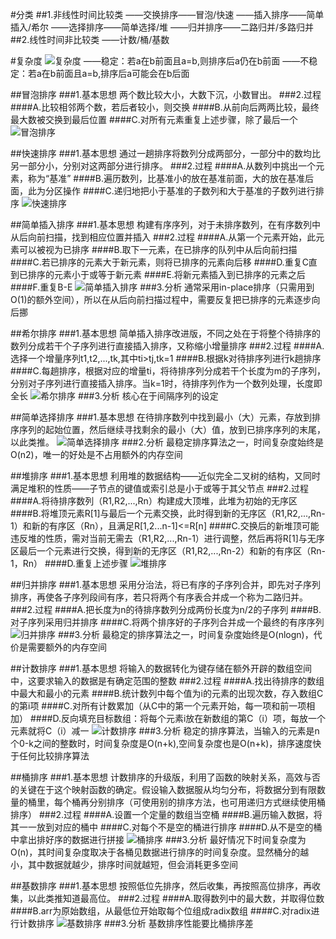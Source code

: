 #分类
##1.非线性时间比较类
    ——交换排序——冒泡/快速
    ——插入排序——简单插入/希尔
    ——选择排序——简单选择/堆
    ——归并排序——二路归并/多路归并
##2.线性时间非比较类
    ——计数/桶/基数

#复杂度
![复杂度](../../pic/复杂度.png)
    ——稳定：若a在b前面且a=b,则排序后a仍在b前面
    ——不稳定：若a在b前面且a=b,排序后a可能会在b后面

##冒泡排序
###1.基本思想
两个数比较大小，大数下沉，小数冒出。
###2.过程
####A.比较相邻两个数，若后者较小，则交换
####B.从前向后两两比较，最终最大数被交换到最后位置
####C.对所有元素重复上述步骤，除了最后一个
![冒泡排序](../../pic/冒泡排序动图.gif)

##快速排序
###1.基本思想
通过一趟排序将数列分成两部分，一部分中的数均比另一部分小，分别对这两部分进行排序。
###2.过程
####A.从数列中挑出一个元素，称为“基准”
####B.遍历数列，比基准小的放在基准前面，大的放在基准后面，此为分区操作
####C.递归地把小于基准的子数列和大于基准的子数列进行排序
![快速排序](../../pic/快速排序动图.gif)

##简单插入排序
###1.基本思想
构建有序序列，对于未排序数列，在有序数列中从后向前扫描，找到相应位置并插入
###2.过程
####A.从第一个元素开始，此元素可以被视为已排序
####B.取下一元素，在已排序的队列中从后向前扫描
####C.若已排序的元素大于新元素，则将已排序的元素向后移
####D.重复C直到已排序的元素小于或等于新元素
####E.将新元素插入到已排序的元素之后
####F.重复B-E
![简单插入排序](../../pic/简单插入排序动图.gif)
###3.分析
通常采用in-place排序（只需用到O(1)的额外空间），所以在从后向前扫描过程中，需要反复把已排序的元素逐步向后挪

##希尔排序
###1.基本思想
简单插入排序改进版，不同之处在于将整个待排序的数列分成若干个子序列进行直接插入排序，又称缩小增量排序
###2.过程
####A.选择一个增量序列t1,t2,...,tk,其中ti>tj,tk=1
####B.根据k对待排序列进行k趟排序
####C.每趟排序，根据对应的增量ti，将待排序列分成若干个长度为m的子序列，分别对子序列进行直接插入排序。当k=1时，待排序列作为一个数列处理，长度即全长
![希尔排序](../../pic/希尔排序动图.gif)
###3.分析
核心在于间隔序列的设定

##简单选择排序
###1.基本思想
在待排序数列中找到最小（大）元素，存放到排序序列的起始位置，然后继续寻找剩余的最小（大）值，放到已排序序列的末尾，以此类推。
![简单选择排序](../../pic/简单选择排序动图.gif)
###2.分析
最稳定排序算法之一，时间复杂度始终是O(n2)，唯一的好处是不占用额外的内存空间

##堆排序
###1.基本思想
利用堆的数据结构——近似完全二叉树的结构，又同时满足堆积的性质——子节点的键值或索引总是小于或等于其父节点
###2.过程
####A.将待排序数列（R1,R2,...,Rn）构建成大顶堆，此堆为初始的无序区
####B.将堆顶元素R[1]与最后一个元素交换，此时得到新的无序区（R1,R2,...,Rn-1）和新的有序区（Rn），且满足R[1,2...n-1]<=R[n]
####C.交换后的新堆顶可能违反堆的性质，需对当前无需去（R1,R2,...,Rn-1）进行调整，然后再将R[1]与无序区最后一个元素进行交换，得到新的无序区（R1,R2,...,Rn-2）和新的有序区（Rn-1，Rn）
####D.重复上述步骤
![堆排序](../../pic/堆排序动图.gif)

##归并排序
###1.基本思想
采用分治法，将已有序的子序列合并，即先对子序列排序，再使各子序列段间有序，若只将两个有序表合并成一个称为二路归并。
###2.过程
####A.把长度为n的待排序数列分成两份长度为n/2的子序列
####B.对子序列采用归并排序
####C.将两个排序好的子序列合并成一个最终的有序序列
![归并排序](../../pic/归并排序动图.gif)
###3.分析
最稳定的排序算法之一，时间复杂度始终是O(nlogn)，代价是需要额外的内存空间

##计数排序
###1.基本思想
将输入的数据转化为键存储在额外开辟的数组空间中，这要求输入的数据是有确定范围的整数
###2.过程
####A.找出待排序的数组中最大和最小的元素
####B.统计数列中每个值为i的元素的出现次数，存入数组C的第i项
####C.对所有计数累加（从C中的第一个元素开始，每一项和前一项相加）
####D.反向填充目标数组：将每个元素i放在新数组的第C（i）项，每放一个元素就将C（i）减一
![计数排序](../../pic/计数排序动图.gif)
###3.分析
稳定的排序算法，当输入的元素是n个0-k之间的整数时，时间复杂度是O(n+k),空间复杂度也是O(n+k)，排序速度快于任何比较排序算法

##桶排序
###1.基本思想
计数排序的升级版，利用了函数的映射关系，高效与否的关键在于这个映射函数的确定。假设输入数据服从均匀分布，将数据分到有限数量的桶里，每个桶再分别排序（可使用别的排序方法，也可用递归方式继续使用桶排序）
###2.过程
####A.设置一个定量的数组当空桶
####B.遍历输入数据，将其一一放到对应的桶中
####C.对每个不是空的桶进行排序
####D.从不是空的桶中拿出排好序的数据进行拼接
![桶排序](../../pic/桶排序图.gif)
###3.分析
最好情况下时间复杂度为O(n)，其时间复杂度取决于各桶见数据进行排序的时间复杂度。显然桶分的越小，其中数据就越少，排序时间就越短，但会消耗更多空间

##基数排序
###1.基本思想
按照低位先排序，然后收集，再按照高位排序，再收集，以此类推知道最高位。
###2.过程
####A.取得数列中的最大数，并取得位数
####B.arr为原始数组，从最低位开始取每个位组成radix数组
####C.对radix进行计数排序
![基数排序](../../pic/基数排序动图.gif)
###3.分析
基数排序性能要比桶排序差